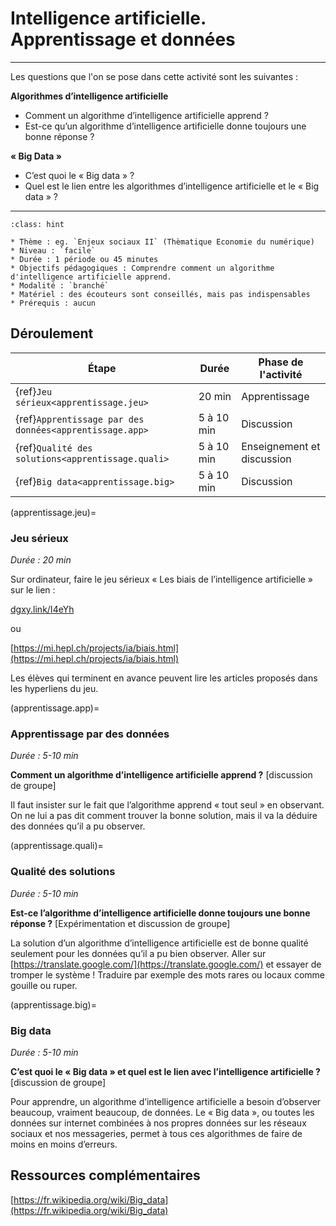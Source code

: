 # Intelligence artificielle. Apprentissage et données

---- 

Les questions que l'on se pose dans cette activité sont les suivantes :

**Algorithmes d’intelligence artificielle**
* Comment un algorithme d’intelligence artificielle apprend ?
* Est-ce qu’un algorithme d’intelligence artificielle donne toujours une bonne
réponse ?

**« Big Data »**
* C’est quoi le « Big data » ?
* Quel est le lien entre les algorithmes d’intelligence artificielle et le « Big data » ?

----

```{admonition} Intelligence artificielle. Apprentissage et données
:class: hint

* Thème : eg. `Enjeux sociaux II` (Thèmatique Economie du numérique)
* Niveau : `facile`
* Durée : 1 période ou 45 minutes
* Objectifs pédagogiques : Comprendre comment un algorithme d'intelligence artificielle apprend.
* Modalité : `branché`
* Matériel : des écouteurs sont conseillés, mais pas indispensables
* Prérequis : aucun

```

## Déroulement


| Étape                                   | Durée  | Phase de l'activité   | 
|---------------------------------------|------ |---------------------|
| {ref}`Jeu sérieux<apprentissage.jeu>`  | 20 min  | Apprentissage           |
| {ref}`Apprentissage par des données<apprentissage.app>` | 5 à 10 min  | Discussion |
| {ref}`Qualité des solutions<apprentissage.quali>`          | 5 à 10 min   | Enseignement et discussion           |
| {ref}`Big data<apprentissage.big>`                       | 5 à 10 min   | Discussion              |



(apprentissage.jeu)=
### Jeu sérieux 

*Durée : 20 min*

Sur ordinateur, faire le jeu sérieux « Les biais de l’intelligence artificielle » sur le lien :

[dgxy.link/I4eYh](https://dgxy.link/I4eYh)

ou

[https://mi.hepl.ch/projects/ia/biais.html](https://mi.hepl.ch/projects/ia/biais.html)

Les élèves qui terminent en avance peuvent lire les articles proposés dans les hyperliens du jeu.


(apprentissage.app)=
### Apprentissage par des données

*Durée : 5-10 min*

**Comment un algorithme d’intelligence artificielle apprend ?** [discussion de groupe]

Il faut insister sur le fait que l’algorithme apprend « tout seul »
en observant. On ne lui a pas dit comment trouver la bonne solution, mais il va la déduire des données qu’il a pu observer.

(apprentissage.quali)=
### Qualité des solutions

*Durée : 5-10 min*

**Est-ce l’algorithme d’intelligence artificielle donne toujours une bonne réponse ?** [Expérimentation et discussion de groupe]

La solution d’un algorithme d’intelligence artificielle est de bonne
qualité seulement pour les données qu’il a pu bien observer.
Aller sur [https://translate.google.com/](https://translate.google.com/) et essayer de tromper le système ! Traduire par exemple des mots rares ou locaux comme gouille ou ruper.

(apprentissage.big)=
### Big data

*Durée : 5-10 min*

**C’est quoi le « Big data » et quel est le lien avec l’intelligence artificielle ?** [discussion de groupe]

Pour apprendre, un algorithme d’intelligence artificielle a besoin d’observer beaucoup, vraiment beaucoup, de données. Le « Big data », ou toutes les données sur internet combinées à nos propres données
sur les réseaux sociaux et nos messageries, permet à tous ces algorithmes de faire de moins en moins d’erreurs.

## Ressources complémentaires

[https://fr.wikipedia.org/wiki/Big_data](https://fr.wikipedia.org/wiki/Big_data)
